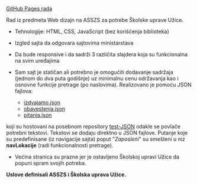 [GitHub Pages rada](https://nikolader.github.io/seminarski-skolska-uprava/)

Rad iz predmeta Web dizajn na ASSZS za potrebe Školske uprave Užice.
* Tehnologije: HTML, CSS, JavaScript (bez korišćenja biblioteka)
* Izgled sajta da odgovara sajtovima ministarstava
* Da bude responsive i da sadrži 3 različita slajdera koja su funkcionalna na svim uređajima
* Sam sajt je statičan ali potrebno je omogućiti dodavanje sadržaja (jednom do dva puta godišnje) uz minimalnu cenu održavanja kao i osnovne funkcije pretrage (po naslovima). Realizovano je pomoću JSON fajlova:

  - [izdvajamo.json](https://nikolader.github.io/test-JSON/izdvajamo.json)
  - [obavestenja.json](https://nikolader.github.io/test-JSON/obavestenja.json)
  - [pitanja.json](https://nikolader.github.io/test-JSON/pitanja.json)
  
koji su hostovani na posebnom repository [test-JSON](https://github.com/nikolader/test-JSON) odakle se povlače potrebni tekstovi. Tekstovi se dodaju direktno u JSON fajlove. Putanje koje su predefinisane (iz navigacije sajta) poput "_Zaposleni_" su smešteni u niz **navLokacije** (radi funkcionalnosti pretrage).

* Većina stranica su prazne jer je ostavljeno Školskoj upravi Užice da popuni spram svojih potreba.

**Uslove definisali ASSZS i Školska uprava Užice.**

